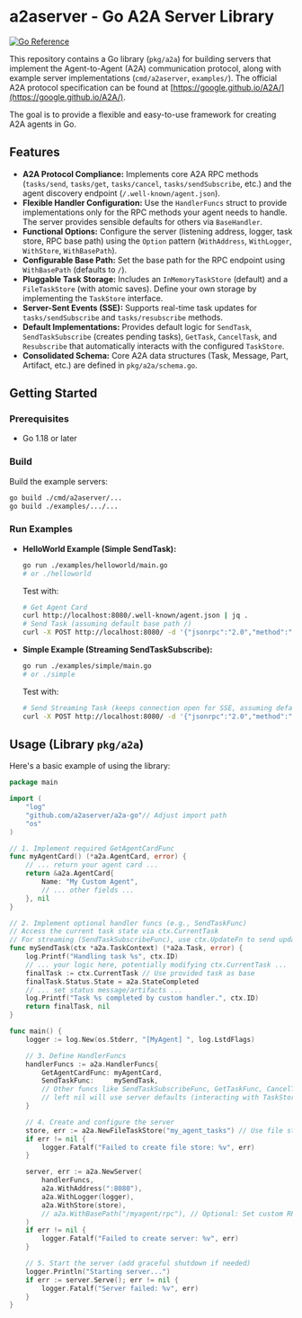 # a2aserver - Go A2A Server Library

[![Go Reference](https://pkg.go.dev/badge/a2aserver/pkg/a2a.svg)](https://pkg.go.dev/a2aserver/pkg/a2a)

This repository contains a Go library (`pkg/a2a`) for building servers that implement the Agent-to-Agent (A2A) communication protocol, along with example server implementations (`cmd/a2aserver`, `examples/`). The official A2A protocol specification can be found at [https://google.github.io/A2A/](https://google.github.io/A2A/).

The goal is to provide a flexible and easy-to-use framework for creating A2A agents in Go.

## Features

*   **A2A Protocol Compliance:** Implements core A2A RPC methods (`tasks/send`, `tasks/get`, `tasks/cancel`, `tasks/sendSubscribe`, etc.) and the agent discovery endpoint (`/.well-known/agent.json`).
*   **Flexible Handler Configuration:** Use the `HandlerFuncs` struct to provide implementations only for the RPC methods your agent needs to handle. The server provides sensible defaults for others via `BaseHandler`.
*   **Functional Options:** Configure the server (listening address, logger, task store, RPC base path) using the `Option` pattern (`WithAddress`, `WithLogger`, `WithStore`, `WithBasePath`).
*   **Configurable Base Path:** Set the base path for the RPC endpoint using `WithBasePath` (defaults to `/`).
*   **Pluggable Task Storage:** Includes an `InMemoryTaskStore` (default) and a `FileTaskStore` (with atomic saves). Define your own storage by implementing the `TaskStore` interface.
*   **Server-Sent Events (SSE):** Supports real-time task updates for `tasks/sendSubscribe` and `tasks/resubscribe` methods.
*   **Default Implementations:** Provides default logic for `SendTask`, `SendTaskSubscribe` (creates pending tasks), `GetTask`, `CancelTask`, and `Resubscribe` that automatically interacts with the configured `TaskStore`.
*   **Consolidated Schema:** Core A2A data structures (Task, Message, Part, Artifact, etc.) are defined in `pkg/a2a/schema.go`.


## Getting Started

### Prerequisites

*   Go 1.18 or later

### Build

Build the example servers:

```bash
go build ./cmd/a2aserver/...
go build ./examples/.../...
```

### Run Examples

*   **HelloWorld Example (Simple SendTask):**
    ```bash
    go run ./examples/helloworld/main.go
    # or ./helloworld
    ```
    Test with:
    ```bash
    # Get Agent Card
    curl http://localhost:8080/.well-known/agent.json | jq .
    # Send Task (assuming default base path /)
    curl -X POST http://localhost:8080/ -d '{"jsonrpc":"2.0","method":"tasks/send","params":{"message":{"role":"user","parts":[{"type":"text","text":"Hi"}]}},"id":1}' | jq .
    ```

*   **Simple Example (Streaming SendTaskSubscribe):**
    ```bash
    go run ./examples/simple/main.go
    # or ./simple
    ```
    Test with:
    ```bash
    # Send Streaming Task (keeps connection open for SSE, assuming default base path /)
    curl -X POST http://localhost:8080/ -d '{"jsonrpc":"2.0","method":"tasks/sendSubscribe","params":{"message":{"role":"user","parts":[{"type":"text","text":"Stream test"}]}},"id":2}'
    ```

## Usage (Library `pkg/a2a`)

Here's a basic example of using the library:

```go
package main

import (
	"log"
	"github.com/a2aserver/a2a-go"// Adjust import path
	"os"
)

// 1. Implement required GetAgentCardFunc
func myAgentCard() (*a2a.AgentCard, error) {
	// ... return your agent card ...
	return &a2a.AgentCard{
		Name: "My Custom Agent",
		// ... other fields ...
	}, nil
}

// 2. Implement optional handler funcs (e.g., SendTaskFunc)
// Access the current task state via ctx.CurrentTask
// For streaming (SendTaskSubscribeFunc), use ctx.UpdateFn to send updates.
func mySendTask(ctx *a2a.TaskContext) (*a2a.Task, error) {
	log.Printf("Handling task %s", ctx.ID)
	// ... your logic here, potentially modifying ctx.CurrentTask ...
	finalTask := ctx.CurrentTask // Use provided task as base
	finalTask.Status.State = a2a.StateCompleted
	// ... set status message/artifacts ...
	log.Printf("Task %s completed by custom handler.", ctx.ID)
	return finalTask, nil
}

func main() {
	logger := log.New(os.Stderr, "[MyAgent] ", log.LstdFlags)

	// 3. Define HandlerFuncs
	handlerFuncs := a2a.HandlerFuncs{
		GetAgentCardFunc: myAgentCard,
		SendTaskFunc:     mySendTask,
		// Other funcs like SendTaskSubscribeFunc, GetTaskFunc, CancelTaskFunc
		// left nil will use server defaults (interacting with TaskStore).
	}

	// 4. Create and configure the server
	store, err := a2a.NewFileTaskStore("my_agent_tasks") // Use file store
	if err != nil {
		logger.Fatalf("Failed to create file store: %v", err)
	}

	server, err := a2a.NewServer(
		handlerFuncs,
		a2a.WithAddress(":8080"),
		a2a.WithLogger(logger),
		a2a.WithStore(store),
		// a2a.WithBasePath("/myagent/rpc"), // Optional: Set custom RPC base path
	)
	if err != nil {
		logger.Fatalf("Failed to create server: %v", err)
	}

	// 5. Start the server (add graceful shutdown if needed)
	logger.Println("Starting server...")
	if err := server.Serve(); err != nil {
		logger.Fatalf("Server failed: %v", err)
	}
}
```
